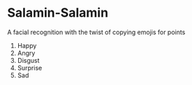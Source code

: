 # Salamin-Salamin
A facial recognition with the twist of copying emojis for points

1. Happy
2. Angry
3. Disgust
4. Surprise
5. Sad